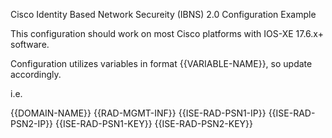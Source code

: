 Cisco Identity Based Network Secureity (IBNS) 2.0 Configuration Example

This configuration should work on most Cisco platforms with IOS-XE 17.6.x+ software.

Configuration utilizes variables in format {{VARIABLE-NAME}}, so update accordingly.

i.e.

{{DOMAIN-NAME}}
{{RAD-MGMT-INF}}
{{ISE-RAD-PSN1-IP}}
{{ISE-RAD-PSN2-IP}}
{{ISE-RAD-PSN1-KEY}}
{{ISE-RAD-PSN2-KEY}}
